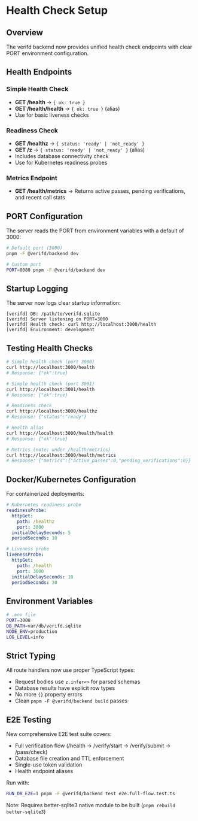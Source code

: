 # Health Check Setup

## Overview
The verifd backend now provides unified health check endpoints with clear PORT environment configuration.

## Health Endpoints

### Simple Health Check
- **GET /health** → `{ ok: true }`
- **GET /health/health** → `{ ok: true }` (alias)
- Use for basic liveness checks

### Readiness Check  
- **GET /healthz** → `{ status: 'ready' | 'not_ready' }`
- **GET /z** → `{ status: 'ready' | 'not_ready' }` (alias)
- Includes database connectivity check
- Use for Kubernetes readiness probes

### Metrics Endpoint
- **GET /health/metrics** → Returns active passes, pending verifications, and recent call stats

## PORT Configuration

The server reads the PORT from environment variables with a default of 3000:

```bash
# Default port (3000)
pnpm -F @verifd/backend dev

# Custom port
PORT=8080 pnpm -F @verifd/backend dev
```

## Startup Logging

The server now logs clear startup information:
```
[verifd] DB: /path/to/verifd.sqlite
[verifd] Server listening on PORT=3000
[verifd] Health check: curl http://localhost:3000/health
[verifd] Environment: development
```

## Testing Health Checks

```bash
# Simple health check (port 3000)
curl http://localhost:3000/health
# Response: {"ok":true}

# Simple health check (port 3001)
curl http://localhost:3001/health
# Response: {"ok":true}

# Readiness check
curl http://localhost:3000/healthz
# Response: {"status":"ready"}

# Health alias
curl http://localhost:3000/health/health
# Response: {"ok":true}

# Metrics (note: under /health/metrics)
curl http://localhost:3000/health/metrics
# Response: {"metrics":{"active_passes":0,"pending_verifications":0}}
```

## Docker/Kubernetes Configuration

For containerized deployments:

```yaml
# Kubernetes readiness probe
readinessProbe:
  httpGet:
    path: /healthz
    port: 3000
  initialDelaySeconds: 5
  periodSeconds: 10

# Liveness probe
livenessProbe:
  httpGet:
    path: /health
    port: 3000
  initialDelaySeconds: 10
  periodSeconds: 30
```

## Environment Variables

```bash
# .env file
PORT=3000
DB_PATH=var/db/verifd.sqlite
NODE_ENV=production
LOG_LEVEL=info
```

## Strict Typing

All route handlers now use proper TypeScript types:
- Request bodies use `z.infer<>` for parsed schemas
- Database results have explicit row types
- No more `{}` property errors
- Clean `pnpm -F @verifd/backend build` passes

## E2E Testing

New comprehensive E2E test suite covers:
- Full verification flow (/health → /verify/start → /verify/submit → /pass/check)
- Database file creation and TTL enforcement
- Single-use token validation
- Health endpoint aliases

Run with:
```bash
RUN_DB_E2E=1 pnpm -F @verifd/backend test e2e.full-flow.test.ts
```

Note: Requires better-sqlite3 native module to be built (`pnpm rebuild better-sqlite3`)